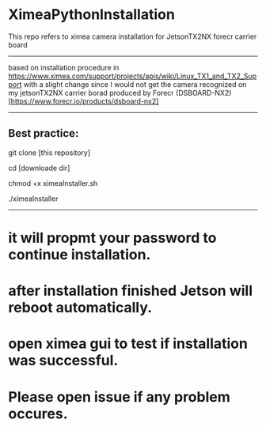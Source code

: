 # XimeaPythonInstallation
This repo refers to ximea camera installation for JetsonTX2NX forecr carrier board

-----------------------------------------------------------------------------

based on installation procedure in https://www.ximea.com/support/projects/apis/wiki/Linux_TX1_and_TX2_Support
with a slight change since I would not get the camera recognized on my jetsonTX2NX carrier borad produced by Forecr (DSBOARD-NX2) [https://www.forecr.io/products/dsboard-nx2]

-----------------------------------------------------------------------------

## Best practice:

git clone [this repository]

cd [downloade dir]

chmod +x ximeaInstaller.sh

./ximeaInstaller

-----------------------------------------------------------------------------

# it will propmt your password to continue installation.

# after installation finished Jetson will reboot automatically.

# open ximea gui to test if installation was successful.

# Please open issue if any problem occures.
